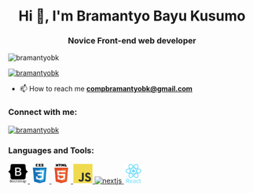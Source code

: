 <h1 align="center">Hi 👋, I'm Bramantyo Bayu Kusumo</h1>
<h3 align="center">Novice Front-end web developer</h3>

<p align="left"> <img src="https://komarev.com/ghpvc/?username=bramantyobk&label=Profile%20views&color=0e75b6&style=flat" alt="bramantyobk" /> </p>

<p align="left"> <a href="https://twitter.com/bramantyobk" target="blank"><img src="https://img.shields.io/twitter/follow/bramantyobk?logo=twitter&style=for-the-badge" alt="bramantyobk" /></a> </p>

- 📫 How to reach me **compbramantyobk@gmail.com**

<h3 align="left">Connect with me:</h3>
<p align="left">
<a href="https://twitter.com/bramantyobk" target="blank"><img align="center" src="https://raw.githubusercontent.com/rahuldkjain/github-profile-readme-generator/master/src/images/icons/Social/twitter.svg" alt="bramantyobk" height="30" width="40" /></a>
</p>

<h3 align="left">Languages and Tools:</h3>
<p align="left"> <a href="https://getbootstrap.com" target="_blank" rel="noreferrer"> <img src="https://raw.githubusercontent.com/devicons/devicon/master/icons/bootstrap/bootstrap-plain-wordmark.svg" alt="bootstrap" width="40" height="40"/> </a> <a href="https://www.w3schools.com/css/" target="_blank" rel="noreferrer"> <img src="https://raw.githubusercontent.com/devicons/devicon/master/icons/css3/css3-original-wordmark.svg" alt="css3" width="40" height="40"/> </a> <a href="https://www.w3.org/html/" target="_blank" rel="noreferrer"> <img src="https://raw.githubusercontent.com/devicons/devicon/master/icons/html5/html5-original-wordmark.svg" alt="html5" width="40" height="40"/> </a> <a href="https://developer.mozilla.org/en-US/docs/Web/JavaScript" target="_blank" rel="noreferrer"> <img src="https://raw.githubusercontent.com/devicons/devicon/master/icons/javascript/javascript-original.svg" alt="javascript" width="40" height="40"/> </a> <a href="https://nextjs.org/" target="_blank" rel="noreferrer"> <img src="https://cdn.worldvectorlogo.com/logos/nextjs-2.svg" alt="nextjs" width="40" height="40"/> </a> <a href="https://reactjs.org/" target="_blank" rel="noreferrer"> <img src="https://raw.githubusercontent.com/devicons/devicon/master/icons/react/react-original-wordmark.svg" alt="react" width="40" height="40"/> </a> </p>
